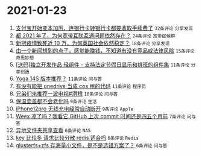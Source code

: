 # 2021-01-23

1. [支付宝开始变本加厉，连银行卡转银行卡都要收取手续费了](https://www.v2ex.com/t/747601) `32条评论` `分享发现`
1. [都 2021 年了，为何宽带互联互通问题依然存在？](https://www.v2ex.com/t/747608) `24条评论` `宽带症候群`
1. [新冠疫情致死近 10 万，为何英国社会依然稳定？](https://www.v2ex.com/t/747623) `18条评论` `分享发现`
1. [由一个新闻想到的点子，感觉能赚钱，不知道有没有竞品或法律风险](https://www.v2ex.com/t/747592) `15条评论` `奇思妙想`
1. [[送码]独立开发作品 轻组件 - 支持法定节假日显示和排班的组件集](https://www.v2ex.com/t/747596) `11条评论` `分享创造`
1. [Yoga 14S 版本推荐？](https://www.v2ex.com/t/747587) `11条评论` `问与答`
1. [有没有能把 onedrive 当成 cos 用的代码](https://www.v2ex.com/t/747583) `11条评论` `程序员`
1. [兄弟们来推荐一波电视#滑稽](https://www.v2ex.com/t/747600) `10条评论` `问与答`
1. [保温壶盖都不会老化吗](https://www.v2ex.com/t/747595) `9条评论` `生活`
1. [iPhone12pro 无线充电经常自动断开](https://www.v2ex.com/t/747585) `9条评论` `Apple`
1. [Weex 凉了吗？我看它 GitHub 上次 commit 时间还是四五个月前](https://www.v2ex.com/t/747614) `7条评论` `问与答`
1. [异地文件夹共享查看](https://www.v2ex.com/t/747617) `6条评论` `NAS`
1. [key 比较多 请求比较分散 redis 适合吗](https://www.v2ex.com/t/747589) `6条评论` `Redis`
1. [glusterfs+zfs 存海量小文件，是不是选错方案了？](https://www.v2ex.com/t/747588) `6条评论` `问与答`
